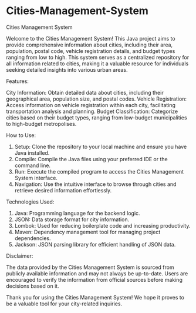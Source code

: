 # Cities-Management-System

Cities Management System

Welcome to the Cities Management System! This Java project aims to provide comprehensive information about cities, including their area, population, postal code, vehicle registration details, and budget types ranging from low to high. This system serves as a centralized repository for all information related to cities, making it a valuable resource for individuals seeking detailed insights into various urban areas.


Features:

City Information: Obtain detailed data about cities, including their geographical area, population size, and postal codes.
Vehicle Registration: Access information on vehicle registration within each city, facilitating transportation analysis and planning.
Budget Classification: Categorize cities based on their budget types, ranging from low-budget municipalities to high-budget metropolises.

How to Use:
1. Setup: Clone the repository to your local machine and ensure you have Java installed.
2. Compile: Compile the Java files using your preferred IDE or the command line.
3. Run: Execute the compiled program to access the Cities Management System interface.
4. Navigation: Use the intuitive interface to browse through cities and retrieve desired information effortlessly.


Technologies Used:
1. Java: Programming language for the backend logic.
2. JSON: Data storage format for city information.
3. Lombok: Used for reducing boilerplate code and increasing productivity.
4. Maven: Dependency management tool for managing project dependencies.
5. Jackson: JSON parsing library for efficient handling of JSON data.


Disclaimer:

The data provided by the Cities Management System is sourced from publicly available information and may not always be up-to-date. Users are encouraged to verify the information from official sources before making decisions based on it.

Thank you for using the Cities Management System! We hope it proves to be a valuable tool for your city-related inquiries.
